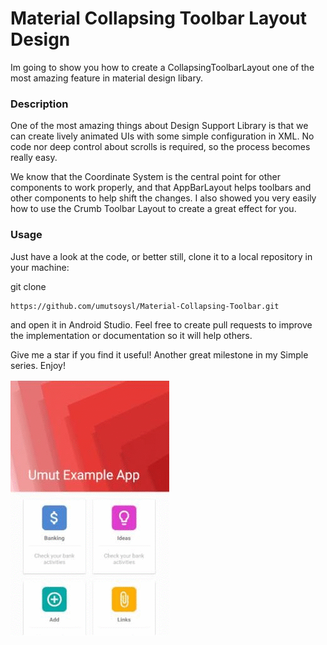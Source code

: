 # Material Collapsing Toolbar Layout Design
Im going to show you how to create a CollapsingToolbarLayout one of the most amazing feature in material design libary.

### Description
One of the most amazing things about Design Support Library is that we can create lively animated UIs with some simple configuration in XML. No code nor deep control about scrolls is required, so the process becomes really easy.

We know that the Coordinate System is the central point for other components to work properly, and that AppBarLayout helps toolbars and other components to help shift the changes. I also showed you very easily how to use the Crumb Toolbar Layout to create a great effect for you.

### Usage
Just have a look at the code, or better still, clone it to a local repository in your machine:

git clone
```
https://github.com/umutsoysl/Material-Collapsing-Toolbar.git
```
and open it in Android Studio. Feel free to create pull requests to improve the implementation or documentation so it will help others. 

Give me a star if you find it useful! Another great milestone in my Simple series. Enjoy!

![](https://github.com/umutsoysl/Material-Collapsing-Toolbar/blob/master/gif/appli.gif)
